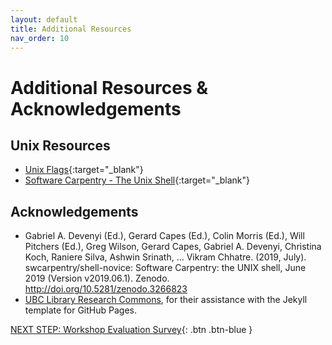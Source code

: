 ```yaml
---
layout: default
title: Additional Resources
nav_order: 10
---
```

# Additional Resources & Acknowledgements

## Unix Resources

- [Unix Flags](http://www.catb.org/~esr/writings/taoup/html/ch10s05.html){:target="_blank"}
- [Software Carpentry - The Unix Shell](https://swcarpentry.github.io/shell-novice/){:target="_blank"}

## Acknowledgements

- Gabriel A. Devenyi (Ed.), Gerard Capes (Ed.), Colin Morris (Ed.), Will Pitchers (Ed.),
Greg Wilson, Gerard Capes, Gabriel A. Devenyi, Christina Koch, Raniere Silva, Ashwin Srinath, … Vikram Chhatre.
(2019, July). swcarpentry/shell-novice: Software Carpentry: the UNIX shell, June 2019 (Version v2019.06.1).
Zenodo. http://doi.org/10.5281/zenodo.3266823
- [UBC Library Research Commons](https://github.com/ubc-library-rc/), for their assistance with the Jekyll template for GitHub Pages.

[NEXT STEP: Workshop Evaluation Survey](workshop-evaluation.html){: .btn .btn-blue }
